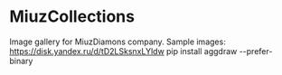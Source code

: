 # MiuzCollections
Image gallery for MiuzDiamons company.
Sample images: https://disk.yandex.ru/d/tD2LSksnxLYldw
pip install aggdraw --prefer-binary